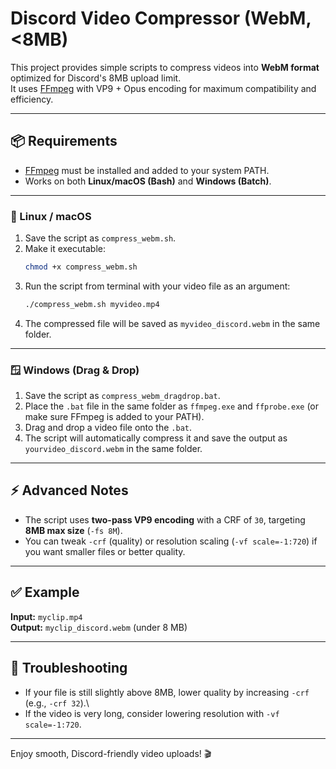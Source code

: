 # Discord Video Compressor (WebM, \<8MB)

This project provides simple scripts to compress videos into **WebM
format** optimized for Discord's 8MB upload limit.\
It uses [FFmpeg](https://ffmpeg.org/) with VP9 + Opus encoding for
maximum compatibility and efficiency.

------------------------------------------------------------------------

## 📦 Requirements

-   [FFmpeg](https://ffmpeg.org/download.html) must be installed and
    added to your system PATH.
-   Works on both **Linux/macOS (Bash)** and **Windows (Batch)**.

------------------------------------------------------------------------

### 🐧 Linux / macOS

1. Save the script as `compress_webm.sh`.
2. Make it executable:
   ```bash
   chmod +x compress_webm.sh
   ```
3. Run the script from terminal with your video file as an argument:
   ```bash
   ./compress_webm.sh myvideo.mp4
   ```
4. The compressed file will be saved as `myvideo_discord.webm` in the same folder.

------------------------------------------------------------------------

### 🪟 Windows (Drag & Drop)

1. Save the script as `compress_webm_dragdrop.bat`.
2. Place the `.bat` file in the same folder as `ffmpeg.exe` and `ffprobe.exe` (or make sure FFmpeg is added to your PATH).
3. Drag and drop a video file onto the `.bat`.
4. The script will automatically compress it and save the output as `yourvideo_discord.webm` in the same folder.

------------------------------------------------------------------------

## ⚡ Advanced Notes

-   The script uses **two-pass VP9 encoding** with a CRF of `30`,
    targeting **8MB max size** (`-fs 8M`).
-   You can tweak `-crf` (quality) or resolution scaling
    (`-vf scale=-1:720`) if you want smaller files or better quality.

------------------------------------------------------------------------

## ✅ Example

**Input:** `myclip.mp4`\
**Output:** `myclip_discord.webm` (under 8 MB)

------------------------------------------------------------------------

## 🔧 Troubleshooting

-   If your file is still slightly above 8MB, lower quality by
    increasing `-crf` (e.g., `-crf 32`).\
-   If the video is very long, consider lowering resolution with
    `-vf scale=-1:720`.

------------------------------------------------------------------------

Enjoy smooth, Discord-friendly video uploads! 🎬
